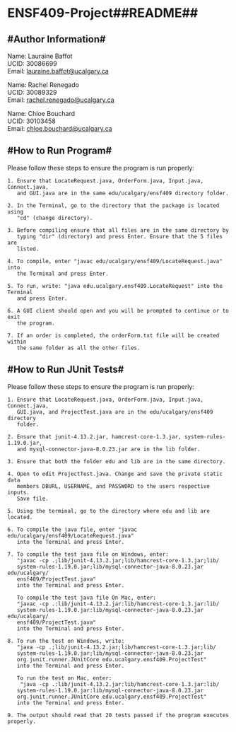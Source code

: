 # ENSF409-Project##README##

#Author Information#
--------------------------------------------------------------------------------
Name:   Lauraine Baffot   
UCID:   30086699                     
Email:  lauraine.baffot@ucalgary.ca  

Name:   Rachel Renegado               
UCID:   30089329                      
Email:  rachel.renegado@ucalgary.ca  

Name:   Chloe Bouchard         
UCID:   30103458                     
Email:  chloe.bouchard@ucalgary.ca

#How to Run Program#
--------------------------------------------------------------------------------
Please follow these steps to ensure the program is run properly:

	1. Ensure that LocateRequest.java, OrderForm.java, Input.java, Connect.java,
       and GUI.java are in the same edu/ucalgary/ensf409 directory folder.
    
    2. In the Terminal, go to the directory that the package is located using
	   "cd" (change directory).
       
    3. Before compiling ensure that all files are in the same directory by 
	   typing "dir" (directory) and press Enter. Ensure that the 5 files are 
	   listed.

    4. To compile, enter "javac edu/ucalgary/ensf409/LocateRequest.java" into 
       the Terminal and press Enter.

    5. To run, write: "java edu.ucalgary.ensf409.LocateRequest" into the Terminal 
       and press Enter.

    6. A GUI client should open and you will be prompted to continue or to exit 
       the program.

    7. If an order is completed, the orderForm.txt file will be created within
       the same folder as all the other files.

#How to Run JUnit Tests#
--------------------------------------------------------------------------------
Please follow these steps to ensure the program is run properly:

	1. Ensure that LocateRequest.java, OrderForm.java, Input.java, Connect.java,
       GUI.java, and ProjectTest.java are in the edu/ucalgary/ensf409 directory 
       folder.

    2. Ensure that junit-4.13.2.jar, hamcrest-core-1.3.jar, system-rules-1.19.0.jar,
       and mysql-connector-java-8.0.23.jar are in the lib folder. 

    3. Ensure that both the folder edu and lib are in the same directory.

    4. Open to edit ProjectTest.java. Change and save the private static data
       members DBURL, USERNAME, and PASSWORD to the users respective inputs. 
       Save file.
    
    5. Using the terminal, go to the directory where edu and lib are located.

    6. To compile the java file, enter "javac edu/ucalgary/ensf409/LocateRequest.java" 
       into the Terminal and press Enter.

    7. To compile the test java file on Windows, enter:
       "javac -cp .;lib/junit-4.13.2.jar;lib/hamcrest-core-1.3.jar;lib/
       system-rules-1.19.0.jar;lib/mysql-connector-java-8.0.23.jar edu/ucalgary/
       ensf409/ProjectTest.java" 
       into the Terminal and press Enter.
       
       To compile the test java file On Mac, enter:
       "javac -cp .:lib/junit-4.13.2.jar:lib/hamcrest-core-1.3.jar:lib/
       system-rules-1.19.0.jar:lib/mysql-connector-java-8.0.23.jar edu/ucalgary/
       ensf409/ProjectTest.java" 
       into the Terminal and press Enter.

    8. To run the test on Windows, write: 
       "java -cp .;lib/junit-4.13.2.jar;lib/hamcrest-core-1.3.jar;lib/
       system-rules-1.19.0.jar;lib/mysql-connector-java-8.0.23.jar 
       org.junit.runner.JUnitCore edu.ucalgary.ensf409.ProjectTest" 
       into the Terminal and press Enter.
       
       To run the test on Mac, enter:
        "java -cp .:lib/junit-4.13.2.jar:lib/hamcrest-core-1.3.jar:lib/
       system-rules-1.19.0.jar:lib/mysql-connector-java-8.0.23.jar 
       org.junit.runner.JUnitCore edu.ucalgary.ensf409.ProjectTest"
       into the Terminal and press Enter.

    9. The output should read that 20 tests passed if the program executes properly. 
